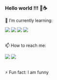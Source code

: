 ### Hello world !!! 👋☕

  🌱 I’m currently learning:
 <div style="display: inline block">
    <img src="https://img.shields.io/badge/HTML5-E34F26?style=for-the-badge&logo=html5&logoColor=white" target="_blank"></a>
    <img src="https://img.shields.io/badge/CSS3-1572B6?style=for-the-badge&logo=css3&logoColor=white" target="_blank"</a>
    <img src="https://img.shields.io/badge/JavaScript-F7DF1E?style=for-the-badge&logo=javascript&logoColor=black" target="_blank"></a>
    <img src="https://img.shields.io/badge/react-%2320232a.svg?style=for-the-badge&logo=react&logoColor=%2361DAFB"</a>
</div>
<br>

  📫 How to reach me:
  <div style="display_inlineblock">
  <a href = "https://www.linkedin.com/in/lucas-amaral-73650a1b0/"><img src="https://img.shields.io/badge/LinkedIn-0077B5?style=for-the-badge&logo=linkedin&logoColor=white" target="_blank"></a>
  <a href = "mailto: lucasamaral18y@gmail.com"><img src="https://img.shields.io/badge/Gmail-D14836?style=for-the-badge&logo=gmail&logoColor=white" target="_blank"></a>
  </div>
  <br>
  
⚡ Fun fact: I am funny
